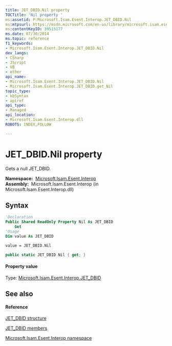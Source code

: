 ```yaml
---
title: JET_DBID.Nil property 
TOCTitle: 'Nil property '
ms:assetid: P:Microsoft.Isam.Esent.Interop.JET_DBID.Nil
ms:mtpsurl: https://msdn.microsoft.com/en-us/library/microsoft.isam.esent.interop.jet_dbid.nil(v=EXCHG.10)
ms:contentKeyID: 39515177
ms.date: 07/30/2014
ms.topic: reference
f1_keywords:
- Microsoft.Isam.Esent.Interop.JET_DBID.Nil
dev_langs:
- CSharp
- JScript
- VB
- other
api_name: 
- Microsoft.Isam.Esent.Interop.JET_DBID.Nil
- Microsoft.Isam.Esent.Interop.JET_DBID.get_Nil
topic_type: 
- kbSyntax
- apiref
api_type: 
- Managed
api_location: 
- Microsoft.Isam.Esent.Interop.dll
ROBOTS: INDEX,FOLLOW

---
```


# JET_DBID.Nil property

Gets a null JET_DBID.

**Namespace:**  [Microsoft.Isam.Esent.Interop](hh596136\(v=exchg.10\).md)  
**Assembly:**  Microsoft.Isam.Esent.Interop (in Microsoft.Isam.Esent.Interop.dll)

## Syntax

``` vb
'Declaration
Public Shared ReadOnly Property Nil As JET_DBID
    Get
'Usage
Dim value As JET_DBID

value = JET_DBID.Nil
```

``` csharp
public static JET_DBID Nil { get; }
```

#### Property value

Type: [Microsoft.Isam.Esent.Interop.JET_DBID](hh596176\(v=exchg.10\).md)  

## See also

#### Reference

[JET_DBID structure](hh596176\(v=exchg.10\).md)

[JET_DBID members](hh566162\(v=exchg.10\).md)

[Microsoft.Isam.Esent.Interop namespace](hh596136\(v=exchg.10\).md)

